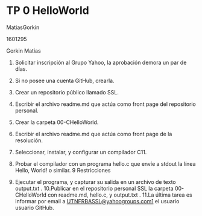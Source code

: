 # TP 0 HelloWorld

MatiasGorkin

1601295

Gorkin
Matias

1. Solicitar inscripción al Grupo Yahoo, la aprobación demora un par de días.

2. Si no posee una cuenta GitHub, crearla.

3. Crear un repositorio público llamado SSL.
4. Escribir el archivo readme.md que actúa como front page del repositorio
personal.
5. Crear la carpeta 00-CHelloWorld.
6. Escribir el archivo readme.md que actúa como front page de la resolución.
7. Seleccionar, instalar, y configurar un compilador C11.
8. Probar el compilador con un programa hello.c que envíe a stdout la línea
Hello, World! o similar.
9
Restricciones
9. Ejecutar el programa, y capturar su salida en un archivo de texto output.txt .
10.Publicar en el repositorio personal SSL la carpeta 00-CHelloWorld con
readme.md, hello.c, y output.txt .
11.La última tarea es informar por email a UTNFRBASSL@yahoogroups.com1
el usuario usuario GitHub.
